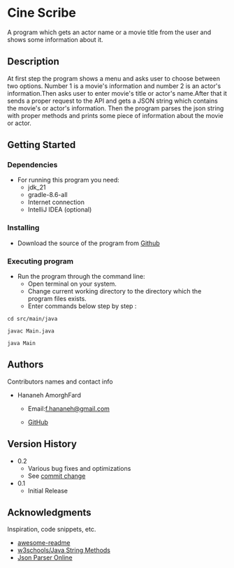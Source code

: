 # Cine Scribe

A program which gets an actor name or a movie title from the user and shows some information about it.

## Description

At first step the program shows a menu and asks user to choose between two options. Number 1 is a movie's information and number 2 is an actor's information.Then asks user to enter movie's title or actor's name.After that it sends a proper request to the API and gets a JSON string which contains the movie's or actor's information. Then the program parses the json string with proper methods and prints some piece of information about the movie or actor.

## Getting Started

### Dependencies

* For running this program you need:
  * jdk_21
  * gradle-8.6-all
  * Internet connection
  * IntelliJ IDEA (optional)

### Installing

* Download the source of the program from [Github](https://github.com/HAFard/Second-Assignment-CineScribe)


### Executing program

* Run the program through the command line:
  * Open terminal on your system.
  * Change current working directory to the directory which the program files exists.
  * Enter commands below step by step :


```
cd src/main/java
```
```
javac Main.java
```
```
java Main
```

## Authors

Contributors names and contact info

* Hananeh AmorghFard

  * Email:f.hananeh@gmail.com

  * [GitHub](https://github.com/HAFard)

## Version History

* 0.2
    * Various bug fixes and optimizations
    * See [commit change](https://github.com/HAFard/Second-Assignment-CineScribe/commits/develop)
* 0.1
    * Initial Release

## Acknowledgments

Inspiration, code snippets, etc.
* [awesome-readme](https://github.com/matiassingers/awesome-readme)
* [w3schools/Java String Methods](https://www.w3schools.com/java/java_ref_string.asp)
* [Json Parser Online](http://json.parser.online.fr/)

